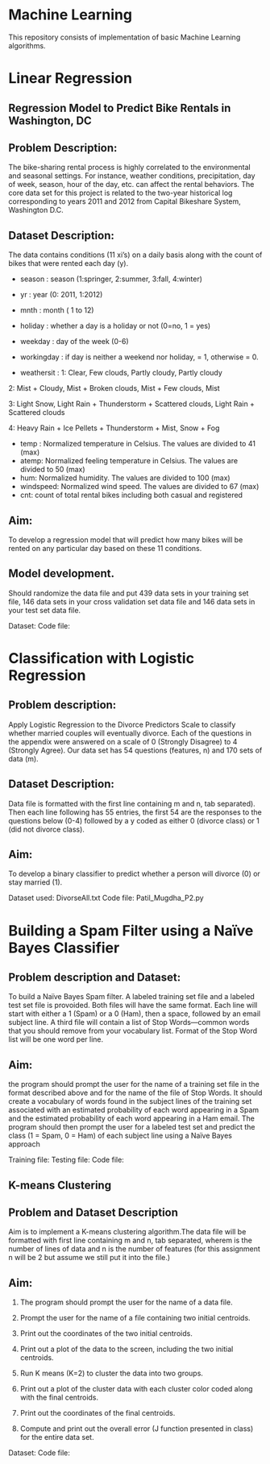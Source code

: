 ﻿# Machine Learning
 
 This repository consists of implementation of basic Machine Learning algorithms. 

# Linear Regression
## Regression Model to Predict Bike Rentals in Washington, DC

## Problem Description:
The bike-sharing rental process is highly correlated to the environmental and seasonal settings. For instance, weather conditions, precipitation, day of week, season, hour of the day, etc. can affect the rental behaviors. The core data set for this project is related to the two-year historical log corresponding to years 2011 and 2012 from Capital Bikeshare System, Washington D.C.

## Dataset Description:
The data contains conditions (11 xi’s) on a daily basis along with the count of bikes that were rented each day (y).
- season : season (1:springer, 2:summer, 3:fall, 4:winter)
- yr : year (0: 2011, 1:2012)
- mnth : month ( 1 to 12)
- holiday : whether a day is a holiday or not (0=no, 1 = yes)
- weekday : day of the week (0-6)
- workingday : if day is neither a weekend nor holiday, = 1, otherwise = 0.

- weathersit :
1: Clear, Few clouds, Partly cloudy, Partly cloudy

2: Mist + Cloudy, Mist + Broken clouds, Mist + Few clouds, Mist

3: Light Snow, Light Rain + Thunderstorm + Scattered clouds, Light Rain + Scattered clouds

4: Heavy Rain + Ice Pellets + Thunderstorm + Mist, Snow + Fog

- temp : Normalized temperature in Celsius. The values are divided to 41 (max)
- atemp: Normalized feeling temperature in Celsius. The values are divided to 50 (max)
- hum: Normalized humidity. The values are divided to 100 (max)
- windspeed: Normalized wind speed. The values are divided to 67 (max)
- cnt: count of total rental bikes including both casual and registered

## Aim:
To develop a regression model that will predict how many bikes will be rented on any particular day based on these 11 conditions.

## Model development.
Should randomize the data file and put 439 data sets in your training set file, 146 data sets in your cross validation set data file and 146 data sets in your test set data file.

Dataset: 
Code file: 

# Classification with Logistic Regression

## Problem description: 
Apply Logistic Regression to the Divorce Predictors Scale to classify whether married couples will eventually divorce. 
Each of the questions in the appendix were answered on a scale of 0 (Strongly Disagree) to 4 (Strongly Agree). Our data set has 54 questions (features, n) and 170 sets of data (m). 

## Dataset Description:
Data file is formatted with the first line containing m and n, tab separated). Then each line following has 55 entries, the first 54 are the responses to the questions below (0-4) followed by a y coded as either 0 (divorce class) or 1 (did not divorce class). 

## Aim:
To develop a binary classifier to predict whether a person will divorce (0) or stay married (1).

Dataset used: DivorseAll.txt
Code file: Patil_Mugdha_P2.py

# Building a Spam Filter using a Naïve Bayes Classifier

## Problem description and Dataset:
 
To build a Naïve Bayes Spam filter. A labeled training set file and a labeled test set file is provoided. Both files will have the same format. Each line will start with either a 1 (Spam) or a 0 (Ham), then a space, followed by an email subject line. A third file will contain a list of Stop Words—common words that you should remove from your vocabulary list. Format of the Stop Word list will be one word per line.

## Aim:
the program should prompt the user for the name of a training set file in the format described above and for the name of the file of Stop Words. It should create a vocabulary of words found in the subject lines of the training set associated with an estimated probability of each word appearing in a Spam and the estimated probability of each word appearing in a Ham email. The program should then prompt the user for a labeled test set and predict the class (1 = Spam, 0 = Ham) of each subject line using a Naïve Bayes approach

Training file:
Testing file:
Code file:

## K-means Clustering

## Problem and Dataset Description
Aim is to implement a K-means clustering algorithm.The data file will be formatted with first line containing m and n, tab separated, wherem is the number of lines of data and n is the number of features (for this assignment n will be 2 but assume we still put it into the file.)

## Aim:
1. The program should prompt the user for the name of a data file.

2. Prompt the user for the name of a file containing two initial centroids.

3. Print out the coordinates of the two initial centroids.

4. Print out a plot of the data to the screen, including the two initial centroids.

5. Run K means (K=2) to cluster the data into two groups.

6. Print out a plot of the cluster data with each cluster color coded along with the
final centroids.

7. Print out the coordinates of the final centroids.

8. Compute and print out the overall error (J function presented in class) for the
entire data set.

Dataset: 
Code file:

